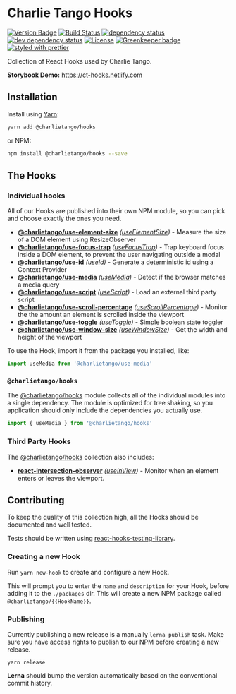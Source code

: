 # Charlie Tango Hooks

[![Version Badge][npm-version-svg]][package-url]
[![Build Status][travis-svg]][travis-url]
[![dependency status][deps-svg]][deps-url]
[![dev dependency status][dev-deps-svg]][dev-deps-url]
[![License][license-image]][license-url]
[![Greenkeeper badge][greenkeeper-svg]][greenkeeper-url]
[![styled with prettier][prettier-svg]][prettier-url]

Collection of React Hooks used by Charlie Tango.

**Storybook Demo:** https://ct-hooks.netlify.com

## Installation

Install using [Yarn](https://yarnpkg.com):

```sh
yarn add @charlietango/hooks
```

or NPM:

```sh
npm install @charlietango/hooks --save
```

## The Hooks

### Individual hooks

All of our Hooks are published into their own NPM module, so you can pick and choose exactly the ones you need.

<!-- HOOKS_START -->

- **[@charlietango/use-element-size](https://www.npmjs.com/package/@charlietango/use-element-size)** _([useElementSize](packages/useElementSize/src))_ - Measure the size of a DOM element using ResizeObserver
- **[@charlietango/use-focus-trap](https://www.npmjs.com/package/@charlietango/use-focus-trap)** _([useFocusTrap](packages/useFocusTrap/src))_ - Trap keyboard focus inside a DOM element, to prevent the user navigating outside a modal
- **[@charlietango/use-id](https://www.npmjs.com/package/@charlietango/use-id)** _([useId](packages/useId/src))_ - Generate a deterministic id using a Context Provider
- **[@charlietango/use-media](https://www.npmjs.com/package/@charlietango/use-media)** _([useMedia](packages/useMedia/src))_ - Detect if the browser matches a media query
- **[@charlietango/use-script](https://www.npmjs.com/package/@charlietango/use-script)** _([useScript](packages/useScript/src))_ - Load an external third party script
- **[@charlietango/use-scroll-percentage](https://www.npmjs.com/package/@charlietango/use-scroll-percentage)** _([useScrollPercentage](packages/useScrollPercentage/src))_ - Monitor the the amount an element is scrolled inside the viewport
- **[@charlietango/use-toggle](https://www.npmjs.com/package/@charlietango/use-toggle)** _([useToggle](packages/useToggle/src))_ - Simple boolean state toggler
- **[@charlietango/use-window-size](https://www.npmjs.com/package/@charlietango/use-window-size)** _([useWindowSize](packages/useWindowSize/src))_ - Get the width and height of the viewport

<!-- HOOKS_END -->

To use the Hook, import it from the package you installed, like:

```js
import useMedia from '@charlietango/use-media'
```

### `@charlietango/hooks`

The [@charlietango/hooks](https://www.npmjs.com/package/@charlietango/hooks)
module collects all of the individual modules into a single dependency. The module
is optimized for tree shaking, so you application should only include the dependencies
you actually use.

```js
import { useMedia } from '@charlietango/hooks'
```

### Third Party Hooks

The [@charlietango/hooks](https://www.npmjs.com/package/@charlietango/hooks) collection also includes:

- **[react-intersection-observer](https://github.com/charlie-tango/hooks/)**
  _([useInView](https://github.com/charlie-tango/hooks/))_ -
  Monitor when an element enters or leaves the viewport.

## Contributing

To keep the quality of this collection high, all the Hooks should be documented
and well tested.

Tests should be written using
[react-hooks-testing-library](https://www.npmjs.com/package/react-hooks-testing-library).

### Creating a new Hook

Run `yarn new-hook` to create and configure a new Hook.

This will prompt you to enter the `name` and `description` for your Hook, before
adding it to the `./packages` dir. This will create a new NPM package called
`@charlietango/{{HookName}}`.

### Publishing

Currently publishing a new release is a manually `lerna publish` task. Make sure
you have access rights to publish to our NPM before creating a new release.

```
yarn release
```

**Lerna** should bump the version automatically based on the conventional commit
history.

[package-url]: https://npmjs.org/package/@charlietango/hooks
[npm-version-svg]: https://img.shields.io/npm/v/@charlietango/hooks.svg
[travis-svg]: https://travis-ci.org/charlie-tango/hooks.svg
[travis-url]: https://travis-ci.org/charlie-tango/hooks
[deps-svg]: https://david-dm.org/charlie-tango/hooks.svg
[deps-url]: https://david-dm.org/charlie-tango/hooks
[dev-deps-svg]: https://david-dm.org/charlie-tango/hooks/dev-status.svg
[dev-deps-url]: https://david-dm.org/charlie-tango/hooks#info=devDependencies
[license-image]: http://img.shields.io/npm/l/@charlietango/hooks.svg
[license-url]: LICENSE
[greenkeeper-svg]: https://badges.greenkeeper.io/charlie-tango/hooks.svg
[greenkeeper-url]: https://greenkeeper.io/
[prettier-svg]: https://img.shields.io/badge/styled_with-prettier-ff69b4.svg
[prettier-url]: https://github.com/prettier/prettier
